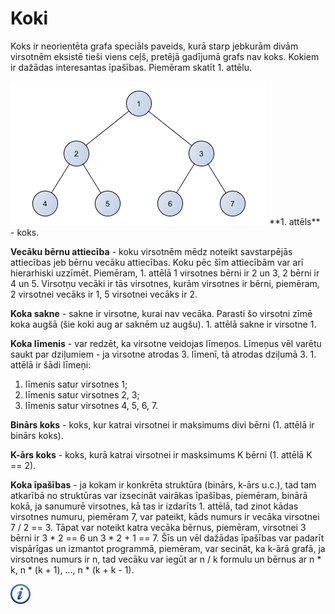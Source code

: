 # Koki

Koks ir neorientēta grafa speciāls paveids, kurā starp jebkurām divām virsotnēm eksistē tieši viens ceļš, pretējā gadījumā grafs nav koks. Kokiem ir dažādas interesantas īpašības. Piemēram skatīt 1. attēlu.

<img alt="Koks" src="/media/theory/grafs_koks.png" />
**1. attēls** - koks.

**Vecāku bērnu attiecība** - koku virsotnēm mēdz noteikt savstarpējās attiecības jeb bērnu vecāku attiecības. Koku pēc šīm attiecībām var arī hierarhiski uzzīmēt. Piemēram, 1. attēlā 1 virsotnes bērni ir 2 un 3, 2 bērni ir 4 un 5. Virsotņu vecāki ir tās virsotnes, kurām virsotnes ir bērni, piemēram, 2 virsotnei vecāks ir 1, 5 virsotnei vecāks ir 2.

**Koka sakne** - sakne ir virsotne, kurai nav vecāka. Parasti šo virsotni zīmē koka augšā (šie koki aug ar saknēm uz augšu). 1. attēlā sakne ir virsotne 1.

**Koka līmenis** - var redzēt, ka virsotne veidojas līmeņos. Līmeņus vēl varētu saukt par dziļumiem - ja virsotne atrodas 3. līmenī, tā atrodas dziļumā 3. 1. attēlā ir šādi līmeņi:

1. līmenis satur virsotnes 1;
2. līmenis satur virsotnes 2, 3;
3. līmenis satur virsotnes 4, 5, 6, 7.

**Binārs koks** - koks, kur katrai virsotnei ir maksimums divi bērni (1. attēlā ir binārs koks).

**K-ārs koks** - koks, kurā katrai virsotnei ir masksimums K bērni (1. attēlā K == 2).

**Koka īpašības** - ja kokam ir konkrēta struktūra (binārs, k-ārs u.c.), tad tam atkarībā no struktūras var izsecināt vairākas īpašības, piemēram, binārā kokā, ja sanumurē virsotnes, kā tas ir izdarīts 1. attēlā, tad zinot kādas virsotnes numuru, piemēram 7, var pateikt, kāds numurs ir vecāka virsotnei 7 / 2 == 3. Tāpat var noteikt katra vecāka bērnus, piemēram, virsotnei 3 bērni ir 3 * 2 == 6 un 3 * 2 + 1 == 7. Šīs un vēl dažādas īpašības var padarīt vispārīgas un izmantot programmā, piemēram, var secināt, ka k-ārā grafā, ja virsotnes numurs ir n, tad vecāku var iegūt ar n / k formulu un bērnus ar n * k, n * (k + 1), ..., n * (k + k - 1).

<a href="http://en.wikipedia.org/wiki/Tree_(graph_theory)" target="_blank">![Vairāk informācija](/media/theory/information.png)</a>